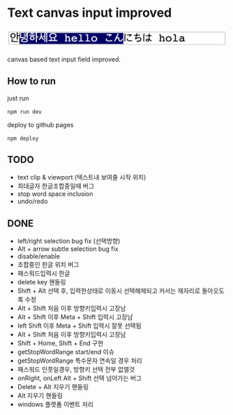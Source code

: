 # Text canvas input improved

![Alt text](./meta/sample.png "Title")

canvas based text input field improved.

## How to run

just run

```
npm run dev
```

deploy to github pages

```
npm deploy
```

## TODO

- text clip & viewport (텍스트내 보여줄 시작 위치)
- 최대글자 한글조합중일때 버그
- stop word space inclusion
- undo/redo

## DONE

- left/right selection bug fix (선택방향)
- Alt + arrow subtle selection bug fix
- disable/enable
- 조합중인 한글 위치 버그
- 패스워드입력시 한글
- delete key 핸들링
- Shift + Alt 선택 후, 입력한상태로 이동시 선택해제되고 커서는 재자리로 돌아오도록 수정
- Alt + Shift 처음 이후 방향키입력시 고장남
- Alt + Shift 이후 Meta + Shift 입력시 고장남
- left Shift 이후 Meta + Shift 입력시 잘못 선택됨
- Alt + Shift 처음 이후 방향키입력시 고장남
- Shift + Home, Shift + End 구현
- getStopWordRange start/end 이슈
- getStopWordRange 특수문자 연속일 경우 처리
- 패스워드 인풋일경우, 방향키 선택 전부 없앨것
- onRight, onLeft Alt + Shift 선택 넘어가는 버그
- Delete + Alt 지우기 핸들링
- Alt 지우기 핸들링
- windows 플랫폼 이벤트 처리
